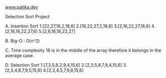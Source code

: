 www.patika.dev

Selection Sort Project

A. Insertion Sort
1.[22,27,16,2,18,6]
2.[16,22,27,2,18,6]
3.[2,16,22,27,18,6]
4.[2,16,18,22,27,6]
5.[2,6,16,18,22,27]

B.
Big-O : O(n^2)

C. Time complexity 
18 is in the middle of the array therefore it belongs in the average case. 

D. Selection Sort
1.[7,3,5,8,2,9,4,15,6]
2.[2,3,5,8,7,9,4,15,6]
3.[2,3,4,8,7,9,5,15,6]
4.[2,3,4,5,7,9,8,15,6]


